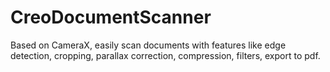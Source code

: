 # CreoDocumentScanner
Based on CameraX, easily scan documents with features like edge detection, cropping, parallax correction, compression, filters, export to pdf.
